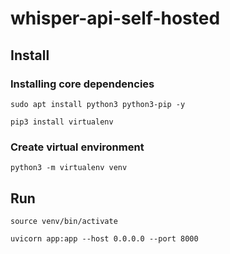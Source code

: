 # whisper-api-self-hosted

## Install

### Installing core dependencies

```
sudo apt install python3 python3-pip -y

pip3 install virtualenv
```

### Create virtual environment

```python3 -m virtualenv venv```

## Run

```
source venv/bin/activate
```

```
uvicorn app:app --host 0.0.0.0 --port 8000
```